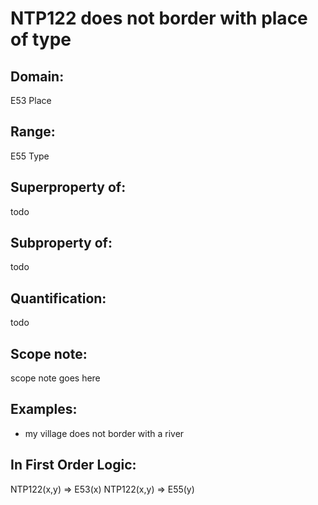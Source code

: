 # NTP122 does not border with place of type

## Domain: 

E53 Place

## Range: 

E55 Type

## Superproperty of: 

todo

## Subproperty of: 

todo

## Quantification: 

todo

## Scope note: 

scope note goes here

## Examples: 

* my village does not border with a river

## In First Order Logic: 

NTP122(x,y) ⇒ E53(x)
NTP122(x,y) ⇒ E55(y)

